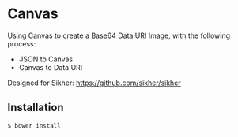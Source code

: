 # Canvas
Using Canvas to create a Base64 Data URI Image, with the following process:
* JSON to Canvas
* Canvas to Data URI

Designed for Sikher: https://github.com/sikher/sikher

## Installation
    $ bower install